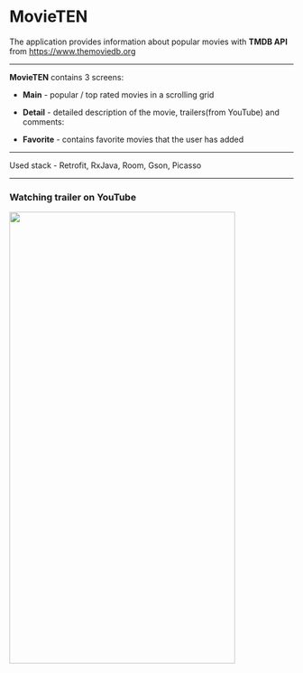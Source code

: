 # MovieTEN
The application provides information about popular movies with **TMDB API** from https://www.themoviedb.org
___
**MovieTEN** contains 3 screens:

  * **Main** - popular / top rated movies in a scrolling grid

  * **Detail** - detailed description of the movie, trailers(from YouTube) and comments:

  * **Favorite** - contains favorite movies that the user has added
___
Used stack - Retrofit, RxJava, Room, Gson, Picasso
___
### Watching trailer on YouTube 

<img src="https://github.com/Sickgrey/MovieTEN/blob/master/app/gifs/trailer.gif" width="400" height="800"/>
